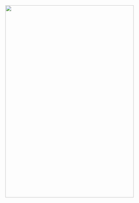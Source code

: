 <img src="https://myoctocat.com/assets/images/base-octocat.svg" style="width:400px; height:600px;"/>
